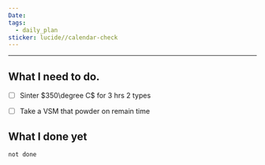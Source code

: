 ```yaml
---
Date: 
tags:
  - daily_plan
sticker: lucide//calendar-check
---
```

---
## What I need to do.

- [ ] Sinter $350\degree C$  for 3 hrs 2 types
- [ ] Take a VSM that powder on remain time



## What I done yet
```tasks
not done
```
